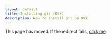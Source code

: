 ```yaml
---
layout: default
title: Installing git (OSX)
description: How to install git on OSX
---
```


This page has moved.  If the redirect fails, [click me](mac-set-up-git)

<script type="text/javascript">
  window.location = '/mac-set-up-git'
</script>
